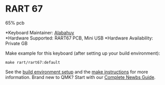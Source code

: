 # RART 67

65% pcb  

*Keyboard Maintainer: [Alabahuy](https://github.com/alabahuy)  
*Hardware Supported: RART67 PCB, Mini USB
*Hardware Availability: Private GB

Make example for this keyboard (after setting up your build environment):

    make rart/rart67:default

See the [build environment setup](https://docs.qmk.fm/#/getting_started_build_tools) and the [make instructions](https://docs.qmk.fm/#/getting_started_make_guide) for more information. Brand new to QMK? Start with our [Complete Newbs Guide](https://docs.qmk.fm/#/newbs).
